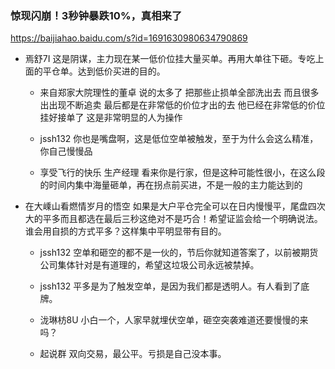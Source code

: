 ### 惊现闪崩！3秒钟暴跌10%，真相来了
https://baijiahao.baidu.com/s?id=1691630980634790869

- 焉舒7I
这是阴谋，主力现在某一低价位挂大量买单。再用大单往下砸。专吃上面的平仓单。达到低价买进的目的。

  - 来自郑家大院理性的董卓
说的太多了 把那些止损单全部洗出去 而且很多出出现不断追卖 最后都是在非常低的价位才出的去 他已经在非常低的价位挂好接单了 这是非常明显的人为操作

  - jssh132
你也是嘴盘啊，这是低位空单被触发，至于为什么会这么精准，你自己慢慢品

  - 享受飞行的快乐
生产经理
看来你是行家，但是这种可能性很小，在这么段的时间内集中海量砸单，再在拐点前买进，不是一般的主力能达到的

- 在大嵊山看燃情岁月的悟空
如果是大户平仓完全可以在日内慢慢平，尾盘四次大的平多而且都选在最后三秒这绝对不是巧合！希望证监会给一个明确说法。谁会用自损的方式平多？这样集中平明显带有目的。

  - jssh132
空单和砸空的都不是一伙的，节后你就知道答案了，以前被期货公司集体针对是有道理的，希望这垃圾公司永远被禁掉。

  - jssh132
平多是为了触发空单，是因为我们都是透明人。有人看到了底牌。

  - 泷琳枋8U
小白一个，人家早就埋伏空单，砸空突袭难道还要慢慢的来吗？

  - 起说群
双向交易，最公平。亏损是自己没本事。
